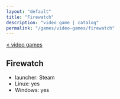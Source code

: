```yaml
---
layout: "default"
title: "Firewatch"
description: "video game | catalog"
permalink: "/games/video-games/firewatch"
---
```

[< video games](index.md)

## Firewatch

- launcher: Steam
- Linux: yes
- Windows: yes
